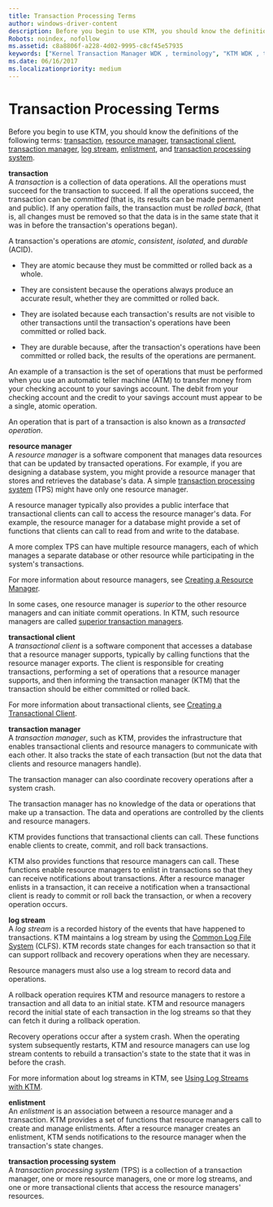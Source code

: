 ```yaml
---
title: Transaction Processing Terms
author: windows-driver-content
description: Before you begin to use KTM, you should know the definitions of the following terms transaction, resource manager, transactional client, transaction manager, log stream, enlistment, and transaction processing system.
Robots: noindex, nofollow
ms.assetid: c8a8806f-a228-4d02-9995-c8cf45e57935
keywords: ["Kernel Transaction Manager WDK , terminology", "KTM WDK , terminology", "transactions WDK KTM , definition", "resource managers WDK KTM , definition", "transactional clients WDK KTM , definition", "transaction managers WDK KTM , definition", "log streams WDK KTM , definition", "enlistments WDK KTM , definition", "transaction processing systems WDK KTM , definition", "TPS WDK KTM , definition", "transactions WDK KTM , terminology", "transaction managers WDK KTM"]
ms.date: 06/16/2017
ms.localizationpriority: medium
---
```


# Transaction Processing Terms


Before you begin to use KTM, you should know the definitions of the following terms: [transaction](#ktm-term-transaction), [resource manager](#ktm-term-resource-manager), [transactional client](#ktm-term-transactional-client), [transaction manager](#ktm-term-transaction-manager), [log stream](#ktm-term-log-stream), [enlistment](#ktm-term-enlistment), and [transaction processing system](#ktm-term-transaction-processing-system).

<a href="" id="ktm-term-transaction"></a>**transaction**  
A *transaction* is a collection of data operations. All the operations must succeed for the transaction to succeed. If all the operations succeed, the transaction can be *committed* (that is, its results can be made permanent and public). If any operation fails, the transaction must be *rolled back*, (that is, all changes must be removed so that the data is in the same state that it was in before the transaction's operations began).

A transaction's operations are *atomic*, *consistent*, *isolated*, and *durable* (ACID).

-   They are atomic because they must be committed or rolled back as a whole.

-   They are consistent because the operations always produce an accurate result, whether they are committed or rolled back.

-   They are isolated because each transaction's results are not visible to other transactions until the transaction's operations have been committed or rolled back.

-   They are durable because, after the transaction's operations have been committed or rolled back, the results of the operations are permanent.

An example of a transaction is the set of operations that must be performed when you use an automatic teller machine (ATM) to transfer money from your checking account to your savings account. The debit from your checking account and the credit to your savings account must appear to be a single, atomic operation.

An operation that is part of a transaction is also known as a *transacted operation*.

<a href="" id="ktm-term-resource-manager"></a>**resource manager**  
A *resource manager* is a software component that manages data resources that can be updated by transacted operations. For example, if you are designing a database system, you might provide a resource manager that stores and retrieves the database's data. A simple [transaction processing system](#ktm-term-transaction-processing-system) (TPS) might have only one resource manager.

A resource manager typically also provides a public interface that transactional clients can call to access the resource manager's data. For example, the resource manager for a database might provide a set of functions that clients can call to read from and write to the database.

A more complex TPS can have multiple resource managers, each of which manages a separate database or other resource while participating in the system's transactions.

For more information about resource managers, see [Creating a Resource Manager](creating-a-resource-manager.md).

In some cases, one resource manager is *superior* to the other resource managers and can initiate commit operations. In KTM, such resource managers are called [superior transaction managers](creating-a-superior-transaction-manager.md).

<a href="" id="ktm-term-transactional-client"></a>**transactional client**  
A *transactional client* is a software component that accesses a database that a resource manager supports, typically by calling functions that the resource manager exports. The client is responsible for creating transactions, performing a set of operations that a resource manager supports, and then informing the transaction manager (KTM) that the transaction should be either committed or rolled back.

For more information about transactional clients, see [Creating a Transactional Client](creating-a-transactional-client.md).

<a href="" id="ktm-term-transaction-manager"></a>**transaction manager**  
A *transaction manager*, such as KTM, provides the infrastructure that enables transactional clients and resource managers to communicate with each other. It also tracks the state of each transaction (but not the data that clients and resource managers handle).

The transaction manager can also coordinate recovery operations after a system crash.

The transaction manager has no knowledge of the data or operations that make up a transaction. The data and operations are controlled by the clients and resource managers.

KTM provides functions that transactional clients can call. These functions enable clients to create, commit, and roll back transactions.

KTM also provides functions that resource managers can call. These functions enable resource managers to enlist in transactions so that they can receive notifications about transactions. After a resource manager enlists in a transaction, it can receive a notification when a transactional client is ready to commit or roll back the transaction, or when a recovery operation occurs.

<a href="" id="ktm-term-log-stream"></a>**log stream**  
A *log stream* is a recorded history of the events that have happened to transactions. KTM maintains a log stream by using the [Common Log File System](using-common-log-file-system.md) (CLFS). KTM records state changes for each transaction so that it can support rollback and recovery operations when they are necessary.

Resource managers must also use a log stream to record data and operations.

A rollback operation requires KTM and resource managers to restore a transaction and all data to an initial state. KTM and resource managers record the initial state of each transaction in the log streams so that they can fetch it during a rollback operation.

Recovery operations occur after a system crash. When the operating system subsequently restarts, KTM and resource managers can use log stream contents to rebuild a transaction's state to the state that it was in before the crash.

For more information about log streams in KTM, see [Using Log Streams with KTM](using-log-streams-with-ktm.md).

<a href="" id="ktm-term-enlistment"></a>**enlistment**  
An *enlistment* is an association between a resource manager and a transaction. KTM provides a set of functions that resource managers call to create and manage enlistments. After a resource manager creates an enlistment, KTM sends notifications to the resource manager when the transaction's state changes.

<a href="" id="ktm-term-transaction-processing-system"></a>**transaction processing system**  
A *transaction processing system* (TPS) is a collection of a transaction manager, one or more resource managers, one or more log streams, and one or more transactional clients that access the resource managers' resources.

 

 




